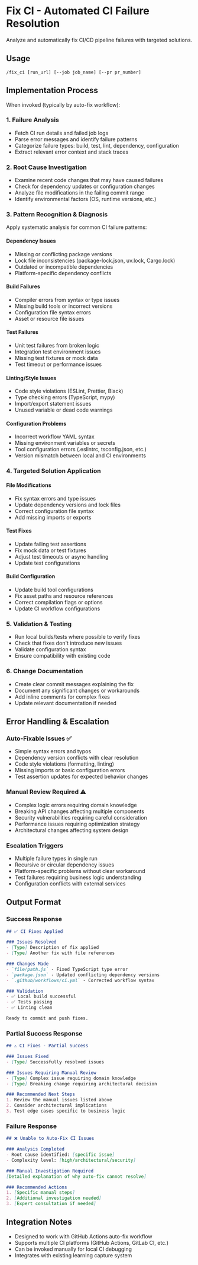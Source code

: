 # Fix CI - Automated CI Failure Resolution

Analyze and automatically fix CI/CD pipeline failures with targeted solutions.

## Usage
```
/fix_ci [run_url] [--job job_name] [--pr pr_number]
```

## Implementation Process

When invoked (typically by auto-fix workflow):

### 1. **Failure Analysis**
- Fetch CI run details and failed job logs
- Parse error messages and identify failure patterns
- Categorize failure types: build, test, lint, dependency, configuration
- Extract relevant error context and stack traces

### 2. **Root Cause Investigation**
- Examine recent code changes that may have caused failures
- Check for dependency updates or configuration changes
- Analyze file modifications in the failing commit range
- Identify environmental factors (OS, runtime versions, etc.)

### 3. **Pattern Recognition & Diagnosis**
Apply systematic analysis for common CI failure patterns:

#### **Dependency Issues**
- Missing or conflicting package versions
- Lock file inconsistencies (package-lock.json, uv.lock, Cargo.lock)
- Outdated or incompatible dependencies
- Platform-specific dependency conflicts

#### **Build Failures**  
- Compiler errors from syntax or type issues
- Missing build tools or incorrect versions
- Configuration file syntax errors
- Asset or resource file issues

#### **Test Failures**
- Unit test failures from broken logic
- Integration test environment issues
- Missing test fixtures or mock data
- Test timeout or performance issues

#### **Linting/Style Issues**
- Code style violations (ESLint, Prettier, Black)
- Type checking errors (TypeScript, mypy)
- Import/export statement issues
- Unused variable or dead code warnings

#### **Configuration Problems**
- Incorrect workflow YAML syntax
- Missing environment variables or secrets
- Tool configuration errors (.eslintrc, tsconfig.json, etc.)
- Version mismatch between local and CI environments

### 4. **Targeted Solution Application**

#### **File Modifications**
- Fix syntax errors and type issues
- Update dependency versions and lock files
- Correct configuration file syntax
- Add missing imports or exports

#### **Test Fixes**
- Update failing test assertions
- Fix mock data or test fixtures
- Adjust test timeouts or async handling
- Update test configurations

#### **Build Configuration**
- Update build tool configurations
- Fix asset paths and resource references
- Correct compilation flags or options
- Update CI workflow configurations

### 5. **Validation & Testing**
- Run local builds/tests where possible to verify fixes
- Check that fixes don't introduce new issues
- Validate configuration syntax
- Ensure compatibility with existing code

### 6. **Change Documentation**
- Create clear commit messages explaining the fix
- Document any significant changes or workarounds
- Add inline comments for complex fixes
- Update relevant documentation if needed

## Error Handling & Escalation

### **Auto-Fixable Issues** ✅
- Simple syntax errors and typos
- Dependency version conflicts with clear resolution
- Code style violations (formatting, linting)
- Missing imports or basic configuration errors
- Test assertion updates for expected behavior changes

### **Manual Review Required** ⚠️
- Complex logic errors requiring domain knowledge
- Breaking API changes affecting multiple components
- Security vulnerabilities requiring careful consideration
- Performance issues requiring optimization strategy
- Architectural changes affecting system design

### **Escalation Triggers**
- Multiple failure types in single run
- Recursive or circular dependency issues
- Platform-specific problems without clear workaround
- Test failures requiring business logic understanding
- Configuration conflicts with external services

## Output Format

### **Success Response**
```markdown
## ✅ CI Fixes Applied

### Issues Resolved
- [Type] Description of fix applied
- [Type] Another fix with file references

### Changes Made
- `file/path.js` - Fixed TypeScript type error
- `package.json` - Updated conflicting dependency versions  
- `.github/workflows/ci.yml` - Corrected workflow syntax

### Validation
- ✅ Local build successful
- ✅ Tests passing
- ✅ Linting clean

Ready to commit and push fixes.
```

### **Partial Success Response**
```markdown
## ⚠️ CI Fixes - Partial Success

### Issues Fixed
- [Type] Successfully resolved issues

### Issues Requiring Manual Review
- [Type] Complex issue requiring domain knowledge
- [Type] Breaking change requiring architectural decision

### Recommended Next Steps
1. Review the manual issues listed above
2. Consider architectural implications
3. Test edge cases specific to business logic
```

### **Failure Response**
```markdown
## ❌ Unable to Auto-Fix CI Issues

### Analysis Completed
- Root cause identified: [specific issue]
- Complexity level: [high/architectural/security]

### Manual Investigation Required
[Detailed explanation of why auto-fix cannot resolve]

### Recommended Actions
1. [Specific manual steps]
2. [Additional investigation needed]
3. [Expert consultation if needed]
```

## Integration Notes
- Designed to work with GitHub Actions auto-fix workflow
- Supports multiple CI platforms (GitHub Actions, GitLab CI, etc.)
- Can be invoked manually for local CI debugging
- Integrates with existing learning capture system